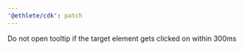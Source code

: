 ```yaml
---
'@ethlete/cdk': patch
---
```


Do not open tooltip if the target element gets clicked on within 300ms

